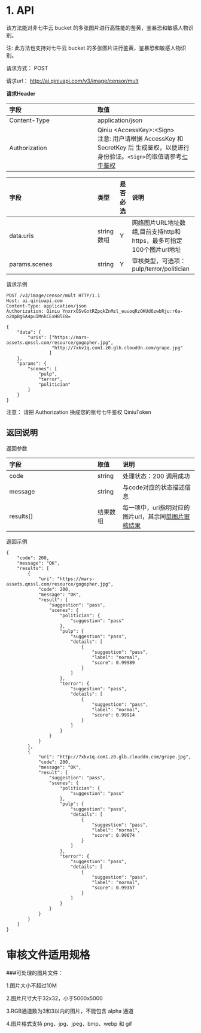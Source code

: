 
# 1. API

该方法能对非七牛云 bucket 的多张图片进行高性能的鉴黄，鉴暴恐和敏感人物识别。

注: 此方法也支持对七牛云 bucket 的多张图片进行鉴黄，鉴暴恐和敏感人物识别。

请求方式： POST

请求url： http://ai.qiniuapi.com/v3/image/censor/mult

**请求Header**

|字段|	取值|
| :--- | :--- |
|Content-Type|application/json|
|Authorization|Qiniu &lt;AccessKey&gt;:&lt;Sign&gt; <br>注意: 用户请根据 AccessKey 和 SecretKey 后 生成鉴权，以便进行身份验证。`<Sign>`的取值请参考[七牛鉴权](https://developer.qiniu.com/dora/kb/3702/QiniuToken)|

|字段|类型|是否必选|说明|
| :--- | :--- | :--- | :--- |
|data.uris|string数组|Y|网络图片URL地址数组,目前支持http和https，最多可指定100个图片url地址|
|params.scenes|string|Y|审核类型，可选项：pulp/terror/politician|

请求示例

```
POST /v3/image/censor/mult HTTP/1.1
Host: ai.qiniuapi.com
Content-Type: application/json
Authorization: Qiniu YnxrxOSvGotRZpqkZnMzl_euuoqRzOKUd6zwbRju:r6a-o2UpBg6A4puIMnkCExH8lE8=

{
    "data": {
        "uris": ["https://mars-assets.qnssl.com/resource/gogopher.jpg",
                 "http://7xkv1q.com1.z0.glb.clouddn.com/grape.jpg"
                ]
    },
    "params": {
        "scenes": [
            "pulp",
            "terror",
            "politician"
        ]
    }
}
```
注意： 请把 Authorization 换成您的账号七牛鉴权 QiniuToken

## 返回说明
<style>
table th:first-of-type {
    width: 220px;
}
</style>

返回参数

|字段|取值|说明|
| :------------- | :--- | :--- |
|code|string|处理状态：200 调用成功 |
|message|string|与code对应的状态描述信息 |
|results[]|结果数组|每一项中，uri指明对应的图片url，其余同[单图片审核结果](https://developer.qiniu.com/censor/api/5588/image-censor)|

返回示例

```
{
    "code": 200,
    "message": "OK",
    "results": [
        {
            "uri": "https://mars-assets.qnssl.com/resource/gogopher.jpg",
            "code": 200,
            "message": "OK",
            "result": {
                "suggestion": "pass",
                "scenes": {
                    "politician": {
                        "suggestion": "pass"
                    },
                    "pulp": {
                        "suggestion": "pass",
                        "details": [
                            {
                                "suggestion": "pass",
                                "label": "normal",
                                "score": 0.99989
                            }
                        ]
                    },
                    "terror": {
                        "suggestion": "pass",
                        "details": [
                            {
                                "suggestion": "pass",
                                "label": "normal",
                                "score": 0.99914
                            }
                        ]
                    }
                }
            }
        },
        {
            "uri": "http://7xkv1q.com1.z0.glb.clouddn.com/grape.jpg",
            "code": 200,
            "message": "OK",
            "result": {
                "suggestion": "pass",
                "scenes": {
                    "politician": {
                        "suggestion": "pass"
                    },
                    "pulp": {
                        "suggestion": "pass",
                        "details": [
                            {
                                "suggestion": "pass",
                                "label": "normal",
                                "score": 0.99674
                            }
                        ]
                    },
                    "terror": {
                        "suggestion": "pass",
                        "details": [
                            {
                                "suggestion": "pass",
                                "label": "normal",
                                "score": 0.99357
                            }
                        ]
                    }
                }
            }
        }
    ]
}
```
# 审核文件适用规格
###可处理的图片文件：

1.图片大小不超过10M

2.图片尺寸大于32x32，小于5000x5000

3.RGB通道数为3和3以内的图片，不能包含 alpha 通道

4.图片格式支持 png、jpg、jpeg、bmp、webp 和 gif

